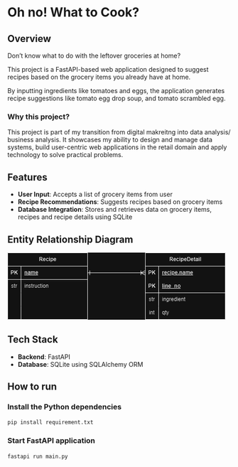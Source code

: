 # Oh no! What to Cook?
## Overview

Don’t know what to do with the leftover groceries at home?

This project is a FastAPI-based web application designed to suggest recipes based on the grocery items you already have at home. 

By inputting ingredients like tomatoes and eggs, the application generates recipe suggestions like tomato egg drop soup, and tomato scrambled egg.

### Why this project?
This project is part of my transition from digital makreitng into data analysis/ business analysis. It showcases my ability to design and manage data systems, build user-centric web applications in the retail domain and apply technology to solve practical problems. 

## Features
- **User Input**: Accepts a list of grocery items from user
- **Recipe Recommendations**: Suggests recipes based on grocery items 
- **Database Integration**: Stores and retrieves data on grocery items, recipes and recipe details using SQLite

## Entity Relationship Diagram

![image](what_to_cook_erd.png)

## Tech Stack
- **Backend**: FastAPI
- **Database**: SQLite using SQLAlchemy ORM

## How to run
### Install the Python dependencies
```python
pip install requirement.txt
```
### Start FastAPI application
```
fastapi run main.py
```